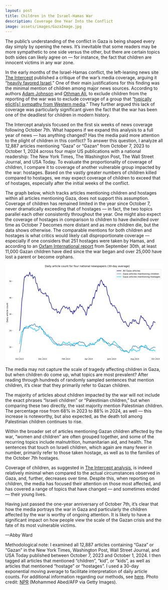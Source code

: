 ```yaml
---
layout: post
title: Children in the Israel-Hamas War
description: Coverage One Year Into the Conflict
image: assets/images/GazaImage.jpg
---
```


The public’s understanding of the conflict in Gaza is being shaped every day simply by opening the news. It’s inevitable that some readers may be more sympathetic to one side versus the other, but there are certain topics both sides can likely agree on — for instance, the fact that children are innocent victims in any war zone.

In the early months of the Israel-Hamas conflict, the left-leaning news site <a href="https://theintercept.com/"><u>The Intercept</u></a> published a critique of the war’s media coverage, arguing it “<a href="https://theintercept.com/2024/01/09/newspapers-israel-palestine-bias-new-york-times/"><u>heavily favored Israel</u></a>.” One of their main justifications for this finding was the minimal mention of children among major news sources. According to authors <a href="https://theintercept.com/staff/adam-johnson/"><u>Adam Johnson</u></a> and <a href="https://theintercept.com/staff/othman-ali/"><u>Othman Ali</u></a>, to exclude children from the reporting of the war was to exclude coverage of a group that “<a href="https://theintercept.com/2024/01/09/newspapers-israel-palestine-bias-new-york-times/"><u>typically elicit[s] sympathy from Western media</u></a>.” They further argued this lack of coverage was particularly significant given the fact that the war has been one of the deadliest for children in modern history.

The Intercept analysis focused on the first six weeks of news coverage following October 7th. What happens if we expand this analysis to a full year of news — has anything changed? Has the media paid more attention to the plight of children in this conflict? To answer this question, I analyze all 12,887 articles mentioning “Gaza” or “Gazan” from October 7, 2023 to October 1, 2024 across four major US publications with a national readership: The New York Times, The Washington Post, The Wall Street Journal, and USA Today. To evaluate the proportionality of coverage of children, I compare it to coverage of another vulnerable group impacted by the war: hostages. Based on the vastly greater numbers of children killed compared to hostages, we may expect coverage of children to exceed that of hostages, especially after the initial weeks of the conflict.

The graph below, which tracks articles mentioning children and hostages within all articles mentioning Gaza, does not support this assumption. Coverage of children has remained limited in the year since October 7, never dramatically exceeding that of hostages — in fact, the two topics parallel each other consistently throughout the year. One might also expect the coverage of hostages in comparison to children to have dwindled over time as October 7 becomes more distant and as more children die, but the data shows otherwise. The comparable mentions for both children and hostages is what critics would likely call disproportionate coverage — especially if one considers that 251 hostages were taken by Hamas, and according to an <a href="https://www.oxfam.org/en/press-releases/more-women-and-children-killed-gaza-israeli-military-any-other-recent-conflict#:~:text=Conservative%20figures%20show%20that%20more,2%2C600%20in%20Iraq%20in%202016."><u>Oxfam International report</u></a> from September 30th, at least 11,000 Gazan children have died since the war began and over 25,000 have lost a parent or become orphans.

<p class="aligncenter">
 <img src="/assets/images/GazaGraph.png" alt="" class="graph-image">
 </p>
 <style>
.aligncenter {
    text-align: center;
}
</style>

The media may not capture the scale of tragedy affecting children in Gaza, but when children do come up, what topics are most prevalent? After reading through hundreds of randomly sampled sentences that mention children, it’s clear that they primarily refer to Gazan children.

The majority of articles about children impacted by the war will not include the exact phrases “Israeli children” or “Palestinian children,” but when comparing these two directly, the vast majority mention Palestinian children. The percentage rose from 68% in 2023 to 88% in 2024, as well — this increase is noteworthy, but also expected, as the death toll among Palestinian children continues to rise.

Within the broader set of articles mentioning Gazan children affected by the war, “women and children” are often grouped together, and some of the recurring topics include malnutrition, humanitarian aid, and health. The sentences that touch on Israeli children, which again are many fewer in number, primarily refer to those taken hostage, as well as to the families of the October 7th hostages.

Coverage of children, as suggested in <a href="https://theintercept.com/2024/01/09/newspapers-israel-palestine-bias-new-york-times/"><u>The Intercept analysis</u></a>, is indeed relatively minimal when compared to the actual circumstances observed in Gaza, and, further, decreases over time. Despite this, when reporting on children, the media has focused their attention on those most affected, and has covered a range of topics that have changed — and sometimes ended — their young lives.

Having just passed the one-year anniversary of October 7th, it’s clear that how the media portrays the war in Gaza and particularly the children affected by the war is worthy of ongoing attention. It is likely to have a significant impact on how people view the scale of the Gazan crisis and the fate of its most vulnerable victims.

—Abby Ward

Methodological note: I examined all 12,887  articles containing “Gaza” or “Gazan” in the New York Times, Washington Post, Wall Street Journal, and USA Today published between October 7, 2023 and October 1, 2024. I then tagged all articles that mentioned “children”, “kid”, or “kids”, as well as articles that mentioned “hostage” or “hostages”. I used a 30-day exponential moving average to facilitate interpretation of daily article counts. For additional information regarding our methods, see <a href="https://www.mediaandminorities.org/methods/"><u>here</u></a>. Photo credit: <a href="https://www.npr.org/sections/goatsandsoda/2023/11/10/1211672951/israel-hamas-war-mental-health-gaza-children"><u>NPR</u></a> (Mohammed Abed/AFP via Getty Images).
